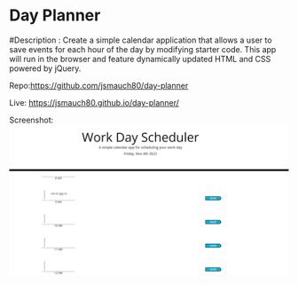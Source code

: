 
# Day Planner

#Description : Create a simple calendar application that allows a user to save events for each hour of the day by modifying starter code. This app will run in the browser and feature dynamically updated HTML and CSS powered by jQuery.
  

Repo:https://github.com/jsmauch80/day-planner

Live: https://jsmauch80.github.io/day-planner/

Screenshot: ![image](https://github.com/jsmauch80/day-planner/blob/main/screenshot/Screenshot%202022-11-04%20123444.png)

